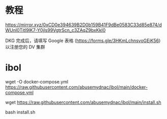 # 教程
https://mirror.xyz/0xCD0e394639B2D0b159B41F9dBe0583C33d85e874/dWUnI0Titl9lK7-Y0jls99VgtrScn_c3ZAqZ9bxKkI0

DKG 完成后，请填写 Google 表格 (https://forms.gle/3HKmLchnsvoGEjK56) 以注册您的 DV 集群



# ibol


wget  -O docker-compose.yml https://raw.githubusercontent.com/abusemydnac/ibol/main/docker-compose.yml


wget https://raw.githubusercontent.com/abusemydnac/ibol/main/install.sh

bash install.sh
